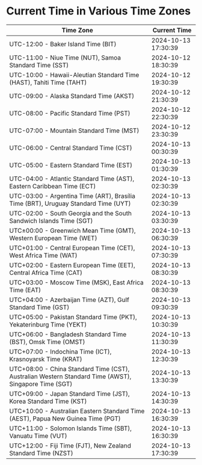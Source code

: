 # Current Time in Various Time Zones

| Time Zone | Current Time |
|-----------|--------------|
| UTC-12:00 - Baker Island Time (BIT) | 2024-10-13 17:30:39 |
| UTC-11:00 - Niue Time (NUT), Samoa Standard Time (SST) | 2024-10-12 18:30:39 |
| UTC-10:00 - Hawaii-Aleutian Standard Time (HAST), Tahiti Time (TAHT) | 2024-10-12 19:30:39 |
| UTC-09:00 - Alaska Standard Time (AKST) | 2024-10-12 21:30:39 |
| UTC-08:00 - Pacific Standard Time (PST) | 2024-10-12 22:30:39 |
| UTC-07:00 - Mountain Standard Time (MST) | 2024-10-12 23:30:39 |
| UTC-06:00 - Central Standard Time (CST) | 2024-10-13 00:30:39 |
| UTC-05:00 - Eastern Standard Time (EST) | 2024-10-13 01:30:39 |
| UTC-04:00 - Atlantic Standard Time (AST), Eastern Caribbean Time (ECT) | 2024-10-13 02:30:39 |
| UTC-03:00 - Argentina Time (ART), Brasília Time (BRT), Uruguay Standard Time (UYT) | 2024-10-13 02:30:39 |
| UTC-02:00 - South Georgia and the South Sandwich Islands Time (SGT) | 2024-10-13 03:30:39 |
| UTC±00:00 - Greenwich Mean Time (GMT), Western European Time (WET) | 2024-10-13 06:30:39 |
| UTC+01:00 - Central European Time (CET), West Africa Time (WAT) | 2024-10-13 07:30:39 |
| UTC+02:00 - Eastern European Time (EET), Central Africa Time (CAT) | 2024-10-13 08:30:39 |
| UTC+03:00 - Moscow Time (MSK), East Africa Time (EAT) | 2024-10-13 08:30:39 |
| UTC+04:00 - Azerbaijan Time (AZT), Gulf Standard Time (GST) | 2024-10-13 09:30:39 |
| UTC+05:00 - Pakistan Standard Time (PKT), Yekaterinburg Time (YEKT) | 2024-10-13 10:30:39 |
| UTC+06:00 - Bangladesh Standard Time (BST), Omsk Time (OMST) | 2024-10-13 11:30:39 |
| UTC+07:00 - Indochina Time (ICT), Krasnoyarsk Time (KRAT) | 2024-10-13 12:30:39 |
| UTC+08:00 - China Standard Time (CST), Australian Western Standard Time (AWST), Singapore Time (SGT) | 2024-10-13 13:30:39 |
| UTC+09:00 - Japan Standard Time (JST), Korea Standard Time (KST) | 2024-10-13 14:30:39 |
| UTC+10:00 - Australian Eastern Standard Time (AEST), Papua New Guinea Time (PGT) | 2024-10-13 16:30:39 |
| UTC+11:00 - Solomon Islands Time (SBT), Vanuatu Time (VUT) | 2024-10-13 16:30:39 |
| UTC+12:00 - Fiji Time (FJT), New Zealand Standard Time (NZST) | 2024-10-13 17:30:39 |
